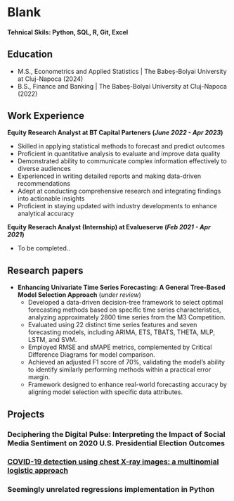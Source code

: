 # Blank

#### Tehnical Skils: Python, SQL, R, Git, Excel 




## Education
 - M.S., Econometrics and Applied Statistics \| The Babeș-Bolyai University at Cluj-Napoca (2024)
 - B.S., Finance and Banking \| The Babeș-Bolyai University at Cluj-Napoca (2022)


## Work Experience
**Equity Research Analyst at BT Capital Parteners (_June 2022 - Apr 2023_)**
 - Skilled in applying statistical methods to forecast and predict outcomes 
 - Proficient in quantitative analysis to evaluate and improve data quality
 - Demonstrated ability to communicate complex information effectively to diverse audiences
 - Experienced in writing detailed reports and making data-driven recommendations
 - Adept at conducting comprehensive research and integrating findings into actionable insights
 - Proficient in staying updated with industry developments to enhance analytical accuracy

**Equity Reserach Analyst (Internship) at Evalueserve (_Feb 2021 - Apr 2021_)**
 - To be completed..

 
## Research papers

- **Enhancing Univariate Time Series Forecasting: A General Tree-Based Model Selection Approach** (_under review_)
  - Developed a data-driven decision-tree framework to select optimal forecasting methods based on specific time series characteristics, analyzing approximately 2800 time series from the M3 Competition.
  - Evaluated using 22 distinct time series features and seven forecasting models, including ARIMA, ETS, TBATS, THETA, MLP, LSTM, and SVM.
  - Employed RMSE and sMAPE metrics, complemented by Critical Difference Diagrams for model comparison.
  - Achieved an adjusted F1 score of 70%, validating the model’s ability to identify similarly performing methods within a practical error margin.
  - Framework designed to enhance real-world forecasting accuracy by aligning model selection with specific data attributes.


## Projects
### Deciphering the Digital Pulse: Interpreting the Impact of Social Media Sentiment on 2020 U.S. Presidential Election Outcomes

### [COVID-19 detection using chest X-ray images: a multinomial logistic approach](https://github.com/AlexStroila/covid-19_x-ray_detection)


### Seemingly unrelated regressions implementation in Python















